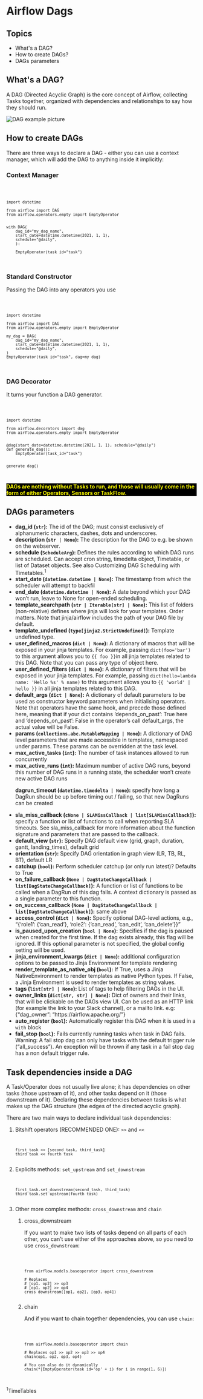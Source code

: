 <h1>Airflow Dags</h1>

<h2>Topics</h2>
<ul>
<li>What's a DAG?</li>
<li>How to create DAGs?</li>
<li>DAGs parameters</li>
</ul>
<h2>What's a DAG?</h2>
<p>A DAG (Directed Acyclic Graph) is the core concept of Airflow, collecting Tasks together, organized with dependencies and relationships to say how they should run.</p> 
<img src="https://media.licdn.com/dms/image/C5612AQFCYaFYTx75qA/article-inline_image-shrink_400_744/0/1567658233668?e=1697673600&v=beta&t=yBPHBk5SodHQ0zQN1G6pf5TB0iKHxQXpCCLEw6RWkYE" alt="DAG example picture">

<h2>How to create DAGs</h2>
<p>There are three ways to declare a DAG - either you can use a context manager, which will add the DAG to anything inside it implicitly:</p>
<h3>Context Manager</h3>
<code>

    import datetime

    from airflow import DAG
    from airflow.operators.empty import EmptyOperator


    with DAG(
        dag_id="my_dag_name",
        start_date=datetime.datetime(2021, 1, 1),
        schedule="@daily",
        ):

        EmptyOperator(task_id="task")
</code>
<h3>Standard Constructor</h3>
<p>Passing the DAG into any operators you use</p>
<code>

    import datetime

    from airflow import DAG
    from airflow.operators.empty import EmptyOperator

    my_dag = DAG(
        dag_id="my_dag_name",
        start_date=datetime.datetime(2021, 1, 1),
        schedule="@daily",
    )
    EmptyOperator(task_id="task", dag=my_dag)
</code>
<h3>DAG Decorator</h3>
<p>It turns your function a DAG generator.</p>
<code>

    import datetime

    from airflow.decorators import dag
    from airflow.operators.empty import EmptyOperator


    @dag(start_date=datetime.datetime(2021, 1, 1), schedule="@daily")
    def generate_dag():
        EmptyOperator(task_id="task")


    generate_dag()
</code>

<p style="font-weight: bold; color: yellow; background-color: black;">DAGs are nothing without Tasks to run, and those will usually come in the form of either Operators, Sensors or TaskFlow.</p>

<h2>DAGs parameters</h2>
<ul>
<li>
<b>dag_id (<code>str</code>):</b>
The id of the DAG; must consist exclusively of alphanumeric characters, dashes, dots and underscores.
</li>
<li>
<b>description (<code>str | None</code>):</b>
The description for the DAG to e.g. be shown on the webserver.
</li>
<li>
<b>schedule (<code>ScheduleArg</code>):</b>
Defines the rules according to which DAG runs are scheduled. Can accept cron string, timedelta object, Timetable, or list of Dataset objects. See also Customizing DAG Scheduling with Timetables.<sup>1</sup>
</li>
<li>
<b>start_date (<code>datetime.datetime | None</code>):</b>
The timestamp from which the scheduler will attempt to backfil
</li>
<li>
<b>end_date (<code>datetime.datetime | None</code>):</b>
A date beyond which your DAG won’t run, leave to None for open-ended scheduling.
</li>
<li>
<b>template_searchpath (<code>str | Iterable[str] | None</code>):</b>
This list of folders (non-relative) defines where jinja will look for your templates. Order matters. Note that jinja/airflow includes the path of your DAG file by default.
</li>
<li>
<b>template_undefined (<code>type[jinja2.StrictUndefined]</code>):</b>
Template undefined type.
</li>
<li>
<b>user_defined_macros (<code>dict | None</code>):</b>
A dictionary of macros that will be exposed in your jinja templates. For example, passing <code>dict(foo='bar')</code> to this argument allows you to <code>{{ foo }}</code>in all jinja templates related to this DAG. Note that you can pass any type of object here.
</li>
<li>
<b>user_defined_filters (<code>dict | None</code>):</b>
A dictionary of filters that will be exposed in your jinja templates. For example, passing <code>dict(hello=lambda name: 'Hello %s' % name)</code> to this argument allows you to <code>{{ 'world' | hello }}</code> in all jinja templates related to this DAG.
</li>
<li>
<b>default_args (<code>dict | None</code>):</b>
A dictionary of default parameters to be used as constructor keyword parameters when initialising operators. Note that operators have the same hook, and precede those defined here, meaning that if your dict contains ‘depends_on_past’: True here and ‘depends_on_past’: False in the operator’s call default_args, the actual value will be False.
</li>
<li>
<b>params (<code>collections.abc.MutableMapping | None</code>):</b>
A dictionary of DAG level parameters that are made accessible in templates, namespaced under params. These params can be overridden at the task level.
</li>
<li>
<b>max_active_tasks (<code>int</code>):</b>
The number of task instances allowed to run concurrently
</li>
<li>
<b>max_active_runs (<code>int</code>):</b>
Maximum number of active DAG runs, beyond this number of DAG runs in a running state, the scheduler won’t create new active DAG runs

<b>dagrun_timeout (<code>datetime.timedelta | None</code>):</b>
specify how long a DagRun should be up before timing out / failing, so that new DagRuns can be created
</li>
<li>
<b>sla_miss_callback (<code>cNone | SLAMissCallback | list[SLAMissCallback]</code>):</b>
specify a function or list of functions to call when reporting SLA timeouts. See sla_miss_callback for more information about the function signature and parameters that are passed to the callback.
</li>
<li>
<b>default_view (<code>str</code>):</b>
Specify DAG default view (grid, graph, duration, gantt, landing_times), default grid
</li>
<li>
<b>orientation (<code>str</code>):</b>
Specify DAG orientation in graph view (LR, TB, RL, BT), default LR
</li>
<li>
<b>catchup (<code>bool</code>):</b>
Perform scheduler catchup (or only run latest)? Defaults to True
</li>
<li>
<b>on_failure_callback (<code>None | DagStateChangeCallback | list[DagStateChangeCallback]</code>):</b>
A function or list of functions to be called when a DagRun of this dag fails. A context dictionary is passed as a single parameter to this function.
</li>
<li>
<b>on_success_callback (<code>None | DagStateChangeCallback | list[DagStateChangeCallback]</code>):</b>
same above
</li>
<li>
<b>access_control (<code>dict | None</code>):</b>
Specify optional DAG-level actions, e.g., “{‘role1’: {‘can_read’}, ‘role2’: {‘can_read’, ‘can_edit’, ‘can_delete’}}”
</li>
<li>
<b>is_paused_upon_creation (<code>bool | None</code>):</b>
Specifies if the dag is paused when created for the first time. If the dag exists already, this flag will be ignored. If this optional parameter is not specified, the global config setting will be used.
</li>
<li>
<b>jinja_environment_kwargs (<code>dict | None</code>):</b>
additional configuration options to be passed to Jinja Environment for template rendering
</li>
<li>
<b>render_template_as_native_obj (<code>bool</code>):</b>
If True, uses a Jinja NativeEnvironment to render templates as native Python types. If False, a Jinja Environment is used to render templates as string values.
</li>
<li>
<b>tags (<code>list[str] | None</code>):</b>
List of tags to help filtering DAGs in the UI.
</li>
<li>
<b>owner_links (<code>dict[str, str] | None</code>):</b>
Dict of owners and their links, that will be clickable on the DAGs view UI. Can be used as an HTTP link (for example the link to your Slack channel), or a mailto link. e.g: {“dag_owner”: “https://airflow.apache.org/”}
</li>
<li>
<b>auto_register (<code>bool</code>):</b>
Automatically register this DAG when it is used in a <code>with</code> block
</li>
<li>
<b>fail_stop (<code>bool</code>):</b>
Fails currently running tasks when task in DAG fails. Warning: A fail stop dag can only have tasks with the default trigger rule (“all_success”). An exception will be thrown if any task in a fail stop dag has a non default trigger rule.
</li>
</ul>

<h2>Task dependencies inside a DAG</h2>
<p>A Task/Operator does not usually live alone; it has dependencies on other tasks (those upstream of it), and other tasks depend on it (those downstream of it). Declaring these dependencies between tasks is what makes up the DAG structure (the edges of the directed acyclic graph).</p>
<p>There are two main ways to declare individual task dependencies:</p>
<ol>
<li>Bitshift operators (RECOMMENDED ONE): <code>>></code> and <code><<</code></li>
<code>

    first_task >> [second_task, third_task]
    third_task << fourth_task
</code>
<li>Explicits methods: <code>set_upstream</code> and <code>set_downstream</code></li>
<code>

    first_task.set_downstream(second_task, third_task)
    third_task.set_upstream(fourth_task)
</code>
<li>Other more complex methods: <code>cross_downstream</code> and <code>chain</code></li>
<ol>
<li>cross_downstream</li>
<p>If you want to make two lists of tasks depend on all parts of each other, you can’t use either of the approaches above, so you need to use <code>cross_downstream</code>:</p>
<code>

    from airflow.models.baseoperator import cross_downstream

    # Replaces
    # [op1, op2] >> op3
    # [op1, op2] >> op4
    cross_downstream([op1, op2], [op3, op4])
</code>
<li>chain</li>
<p>And if you want to chain together dependencies, you can use <code>chain</code>:</p>
<code>

    from airflow.models.baseoperator import chain

    # Replaces op1 >> op2 >> op3 >> op4
    chain(op1, op2, op3, op4)

    # You can also do it dynamically
    chain(*[EmptyOperator(task_id='op' + i) for i in range(1, 6)])
</code>
</ol>
</ol>

<sup>1</sup><a link="https://airflow.apache.org/docs/apache-airflow/stable/howto/timetable.html">TimeTables</a>
